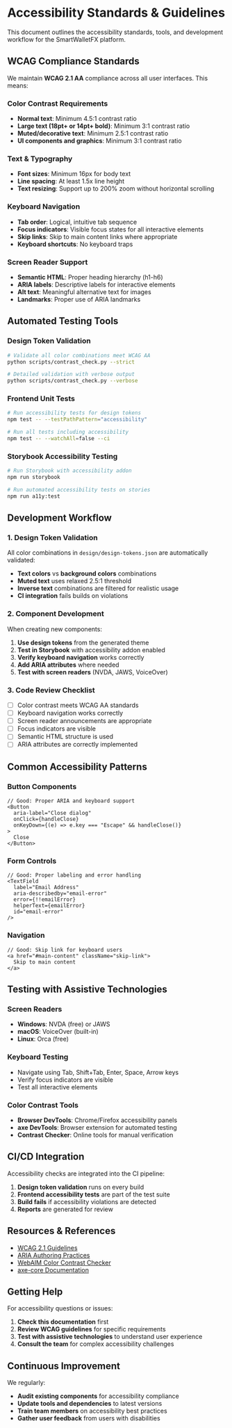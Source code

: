 # Accessibility Standards & Guidelines

This document outlines the accessibility standards, tools, and development workflow for the SmartWalletFX platform.

## WCAG Compliance Standards

We maintain **WCAG 2.1 AA** compliance across all user interfaces. This means:

### Color Contrast Requirements

- **Normal text**: Minimum 4.5:1 contrast ratio
- **Large text (18pt+ or 14pt+ bold)**: Minimum 3:1 contrast ratio
- **Muted/decorative text**: Minimum 2.5:1 contrast ratio
- **UI components and graphics**: Minimum 3:1 contrast ratio

### Text & Typography

- **Font sizes**: Minimum 16px for body text
- **Line spacing**: At least 1.5x line height
- **Text resizing**: Support up to 200% zoom without horizontal scrolling

### Keyboard Navigation

- **Tab order**: Logical, intuitive tab sequence
- **Focus indicators**: Visible focus states for all interactive elements
- **Skip links**: Skip to main content links where appropriate
- **Keyboard shortcuts**: No keyboard traps

### Screen Reader Support

- **Semantic HTML**: Proper heading hierarchy (h1-h6)
- **ARIA labels**: Descriptive labels for interactive elements
- **Alt text**: Meaningful alternative text for images
- **Landmarks**: Proper use of ARIA landmarks

## Automated Testing Tools

### Design Token Validation

```bash
# Validate all color combinations meet WCAG AA
python scripts/contrast_check.py --strict

# Detailed validation with verbose output
python scripts/contrast_check.py --verbose
```

### Frontend Unit Tests

```bash
# Run accessibility tests for design tokens
npm test -- --testPathPattern="accessibility"

# Run all tests including accessibility
npm test -- --watchAll=false --ci
```

### Storybook Accessibility Testing

```bash
# Run Storybook with accessibility addon
npm run storybook

# Run automated accessibility tests on stories
npm run a11y:test
```

## Development Workflow

### 1. Design Token Validation

All color combinations in `design/design-tokens.json` are automatically validated:

- **Text colors** vs **background colors** combinations
- **Muted text** uses relaxed 2.5:1 threshold
- **Inverse text** combinations are filtered for realistic usage
- **CI integration** fails builds on violations

### 2. Component Development

When creating new components:

1. **Use design tokens** from the generated theme
2. **Test in Storybook** with accessibility addon enabled
3. **Verify keyboard navigation** works correctly
4. **Add ARIA attributes** where needed
5. **Test with screen readers** (NVDA, JAWS, VoiceOver)

### 3. Code Review Checklist

- [ ] Color contrast meets WCAG AA standards
- [ ] Keyboard navigation works correctly
- [ ] Screen reader announcements are appropriate
- [ ] Focus indicators are visible
- [ ] Semantic HTML structure is used
- [ ] ARIA attributes are correctly implemented

## Common Accessibility Patterns

### Button Components

```tsx
// Good: Proper ARIA and keyboard support
<Button
  aria-label="Close dialog"
  onClick={handleClose}
  onKeyDown={(e) => e.key === "Escape" && handleClose()}
>
  Close
</Button>
```

### Form Controls

```tsx
// Good: Proper labeling and error handling
<TextField
  label="Email Address"
  aria-describedby="email-error"
  error={!!emailError}
  helperText={emailError}
  id="email-error"
/>
```

### Navigation

```tsx
// Good: Skip link for keyboard users
<a href="#main-content" className="skip-link">
  Skip to main content
</a>
```

## Testing with Assistive Technologies

### Screen Readers

- **Windows**: NVDA (free) or JAWS
- **macOS**: VoiceOver (built-in)
- **Linux**: Orca (free)

### Keyboard Testing

- Navigate using Tab, Shift+Tab, Enter, Space, Arrow keys
- Verify focus indicators are visible
- Test all interactive elements

### Color Contrast Tools

- **Browser DevTools**: Chrome/Firefox accessibility panels
- **axe DevTools**: Browser extension for automated testing
- **Contrast Checker**: Online tools for manual verification

## CI/CD Integration

Accessibility checks are integrated into the CI pipeline:

1. **Design token validation** runs on every build
2. **Frontend accessibility tests** are part of the test suite
3. **Build fails** if accessibility violations are detected
4. **Reports** are generated for review

## Resources & References

- [WCAG 2.1 Guidelines](https://www.w3.org/WAI/WCAG21/quickref/)
- [ARIA Authoring Practices](https://www.w3.org/WAI/ARIA/apg/)
- [WebAIM Color Contrast Checker](https://webaim.org/resources/contrastchecker/)
- [axe-core Documentation](https://github.com/dequelabs/axe-core)

## Getting Help

For accessibility questions or issues:

1. **Check this documentation** first
2. **Review WCAG guidelines** for specific requirements
3. **Test with assistive technologies** to understand user experience
4. **Consult the team** for complex accessibility challenges

## Continuous Improvement

We regularly:

- **Audit existing components** for accessibility compliance
- **Update tools and dependencies** to latest versions
- **Train team members** on accessibility best practices
- **Gather user feedback** from users with disabilities
